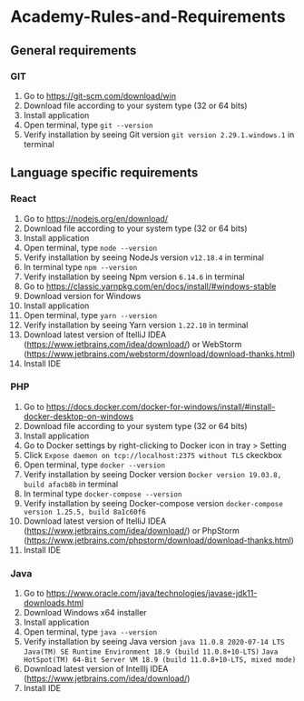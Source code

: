 # Academy-Rules-and-Requirements

## General requirements

### GIT

1. Go to https://git-scm.com/download/win
2. Download file according to your system type (32 or 64 bits)
3. Install application
4. Open terminal, type `git --version`
5. Verify installation by seeing Git version `git version 2.29.1.windows.1` in terminal

## Language specific requirements

### React

1. Go to https://nodejs.org/en/download/
2. Download file according to your system type (32 or 64 bits)
3. Install application
4. Open terminal, type `node --version`
5. Verify installation by seeing NodeJs version `v12.18.4` in terminal
6. In terminal type `npm --version`
7. Verify installation by seeing Npm version `6.14.6` in terminal
8. Go to https://classic.yarnpkg.com/en/docs/install/#windows-stable
9. Download version for Windows
10. Install application
11. Open terminal, type `yarn --version`
12. Verify installation by seeing Yarn version `1.22.10` in terminal
13. Download latest version of ItelliJ IDEA (https://www.jetbrains.com/idea/download/) or WebStorm (https://www.jetbrains.com/webstorm/download/download-thanks.html)
14. Install IDE

### PHP

1. Go to  https://docs.docker.com/docker-for-windows/install/#install-docker-desktop-on-windows
2. Download file according to your system type (32 or 64 bits)
3. Install application
4. Go to Docker settings by right-clicking to Docker icon in tray > Setting
5. Click `Expose daemon on tcp://localhost:2375 without TLS` ckeckbox
6. Open terminal, type `docker --version`
7. Verify installation by seeing Docker version `Docker version 19.03.8, build afacb8b` in terminal
8. In terminal type `docker-compose --version`
9. Verify installation by seeing Docker-compose version `docker-compose version 1.25.5, build 8a1c60f6`
10. Download latest version of ItelliJ IDEA (https://www.jetbrains.com/idea/download/) or PhpStorm (https://www.jetbrains.com/phpstorm/download/download-thanks.html)
11. Install IDE

### Java

1. Go to  https://www.oracle.com/java/technologies/javase-jdk11-downloads.html
2. Download Windows x64 installer
3. Install application
4. Open terminal, type `java --version`
5. Verify installation by seeing Java version 
`java 11.0.8 2020-07-14 LTS`
`Java(TM) SE Runtime Environment 18.9 (build 11.0.8+10-LTS)`
`Java HotSpot(TM) 64-Bit Server VM 18.9 (build 11.0.8+10-LTS, mixed mode)`
6. Download latest version of IntellIj IDEA (https://www.jetbrains.com/idea/download/)
7. Install IDE
